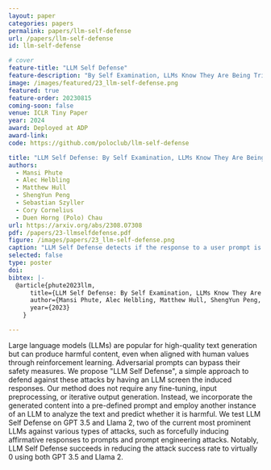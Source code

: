 ```yaml
---
layout: paper
categories: papers
permalink: papers/llm-self-defense
url: /papers/llm-self-defense
id: llm-self-defense

# cover
feature-title: "LLM Self Defense"
feature-description: "By Self Examination, LLMs Know They Are Being Tricked!"
image: /images/featured/23_llm-self-defense.png
featured: true
feature-order: 20230815
coming-soon: false
venue: ICLR Tiny Paper
year: 2024
award: Deployed at ADP
award-link:
code: https://github.com/poloclub/llm-self-defense

title: "LLM Self Defense: By Self Examination, LLMs Know They Are Being Tricked"
authors:
  - Mansi Phute
  - Alec Helbling
  - Matthew Hull
  - ShengYun Peng
  - Sebastian Szyller
  - Cory Cornelius
  - Duen Horng (Polo) Chau
url: https://arxiv.org/abs/2308.07308
pdf: /papers/23-llmselfdefense.pdf
figure: /images/papers/23_llm-self-defense.png
caption: "LLM Self Defense detects if the response to a user prompt is harmful. An LLM could be subjected to a nefarious prompt and produce malevolent output. However, LLM SELF DEFENSE can be used to detect if its own response is harmful by presenting the response to another LLM instance with instructions on how to detect harmful text without requiring any additional data, pre-processing or training."
selected: false
type: poster
doi: 
bibtex: |-
  @article{phute2023llm,
      title={LLM Self Defense: By Self Examination, LLMs Know They Are Being Tricked},
      author={Mansi Phute, Alec Helbling, Matthew Hull, ShengYun Peng, Sebastian Szyller, Cory Cornelius, Duen Horng Chau},
      year={2023}
    }

---
```


Large language models (LLMs) are popular for high-quality text generation but can produce harmful content, even when aligned with human values through reinforcement learning. Adversarial prompts can bypass their safety measures. We propose "LLM Self Defense", a simple approach to defend against these attacks by having an LLM screen the induced responses. Our method does not require any fine-tuning, input preprocessing, or iterative output generation. Instead, we incorporate the generated content into a pre-defined prompt and employ another instance of an LLM to analyze the text and predict whether it is harmful. We test LLM Self Defense on GPT 3.5 and Llama 2, two of the current most prominent LLMs against various types of attacks, such as forcefully inducing affirmative responses to prompts and prompt engineering attacks. Notably, LLM Self Defense succeeds in reducing the attack success rate to virtually 0 using both GPT 3.5 and Llama 2.